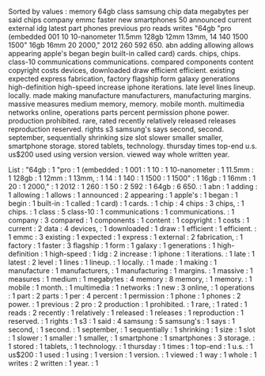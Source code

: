 Sorted by values :
memory 64gb class samsung chip data megabytes per said chips company emmc faster new smartphones 50 announced current external idg latest part phones previous pro reads writes "64gb "pro (embedded 001 10 10-nanometer 11.5mm 128gb 12mm 13mm, 14 140 1500 1500" 16gb 16mm 20 2000," 2012 260 592 650. abn adding allowing allows appearing apple's began begin built-in called card) cards. chips, chips. class-10 communications communications. compared components content copyright costs devices, downloaded draw efficient efficient. existing expected express fabrication, factory flagship form galaxy generations high-definition high-speed increase iphone iterations. late level lines lineup. locally. made making manufacture manufacturers, manufacturing margins. massive measures medium memory, memory. mobile month. multimedia networks online, operations parts percent permission phone power. production prohibited. rare, rated recently relatively released releases reproduction reserved. rights s3 samsung's says second, second. september, sequentially shrinking size slot slower smaller smaller, smartphone storage. stored tablets, technology. thursday times top-end u.s. us$200 used using version version. viewed way whole written year. 

List :
"64gb : 1
"pro : 1
(embedded : 1
001 : 1
10 : 1
10-nanometer : 1
11.5mm : 1
128gb : 1
12mm : 1
13mm, : 1
14 : 1
140 : 1
1500 : 1
1500" : 1
16gb : 1
16mm : 1
20 : 1
2000," : 1
2012 : 1
260 : 1
50 : 2
592 : 1
64gb : 6
650. : 1
abn : 1
adding : 1
allowing : 1
allows : 1
announced : 2
appearing : 1
apple's : 1
began : 1
begin : 1
built-in : 1
called : 1
card) : 1
cards. : 1
chip : 4
chips : 3
chips, : 1
chips. : 1
class : 5
class-10 : 1
communications : 1
communications. : 1
company : 3
compared : 1
components : 1
content : 1
copyright : 1
costs : 1
current : 2
data : 4
devices, : 1
downloaded : 1
draw : 1
efficient : 1
efficient. : 1
emmc : 3
existing : 1
expected : 1
express : 1
external : 2
fabrication, : 1
factory : 1
faster : 3
flagship : 1
form : 1
galaxy : 1
generations : 1
high-definition : 1
high-speed : 1
idg : 2
increase : 1
iphone : 1
iterations. : 1
late : 1
latest : 2
level : 1
lines : 1
lineup. : 1
locally. : 1
made : 1
making : 1
manufacture : 1
manufacturers, : 1
manufacturing : 1
margins. : 1
massive : 1
measures : 1
medium : 1
megabytes : 4
memory : 8
memory, : 1
memory. : 1
mobile : 1
month. : 1
multimedia : 1
networks : 1
new : 3
online, : 1
operations : 1
part : 2
parts : 1
per : 4
percent : 1
permission : 1
phone : 1
phones : 2
power. : 1
previous : 2
pro : 2
production : 1
prohibited. : 1
rare, : 1
rated : 1
reads : 2
recently : 1
relatively : 1
released : 1
releases : 1
reproduction : 1
reserved. : 1
rights : 1
s3 : 1
said : 4
samsung : 5
samsung's : 1
says : 1
second, : 1
second. : 1
september, : 1
sequentially : 1
shrinking : 1
size : 1
slot : 1
slower : 1
smaller : 1
smaller, : 1
smartphone : 1
smartphones : 3
storage. : 1
stored : 1
tablets, : 1
technology. : 1
thursday : 1
times : 1
top-end : 1
u.s. : 1
us$200 : 1
used : 1
using : 1
version : 1
version. : 1
viewed : 1
way : 1
whole : 1
writes : 2
written : 1
year. : 1
